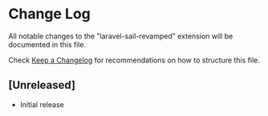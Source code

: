 # Change Log

All notable changes to the "laravel-sail-revamped" extension will be documented in this file.

Check [Keep a Changelog](http://keepachangelog.com/) for recommendations on how to structure this file.

## [Unreleased]

- Initial release